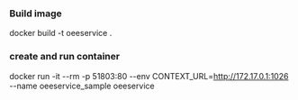 ﻿### Build image
docker build -t oeeservice .

### create and run container
docker run -it --rm -p 51803:80 --env CONTEXT_URL=http://172.17.0.1:1026 --name oeeservice_sample oeeservice
